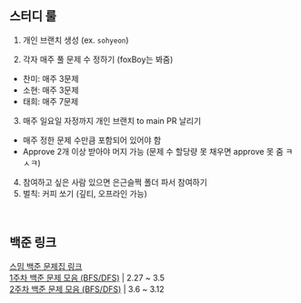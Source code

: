 ## 스터디 룰
1. 개인 브랜치 생성 (ex. `sohyeon`)

2. 각자 매주 풀 문제 수 정하기 (foxBoy는 봐줌)
  - 찬미: 매주 3문제
  - 소현: 매주 3문제
  - 태희: 매주 7문제

3. 매주 일요일 자정까지 개인 브랜치 to main PR 날리기
  - 매주 정한 문제 수만큼 포함되어 있어야 함
  - Approve 2개 이상 받아야 머지 가능 (문제 수 할당량 못 채우면 approve 못 줌 ㅋㅅㅋ)

4. 참여하고 싶은 사람 있으면 은근슬쩍 폴더 파서 참여하기
5. 벌칙: 커피 쏘기 (깊티, 오프라인 가능)

<br/>

## 백준 링크
[스밈 백준 문제집 링크](https://www.acmicpc.net/group/workbook/16953) <br/>
[1주차 백준 문제 모음 (BFS/DFS)](https://www.acmicpc.net/group/workbook/view/16953/54396) | 2.27 ~ 3.5 <br/>
[2주차 백준 문제 모음 (BFS/DFS)](https://www.acmicpc.net/group/practice/view/16953/4) | 3.6 ~ 3.12 <br/>

